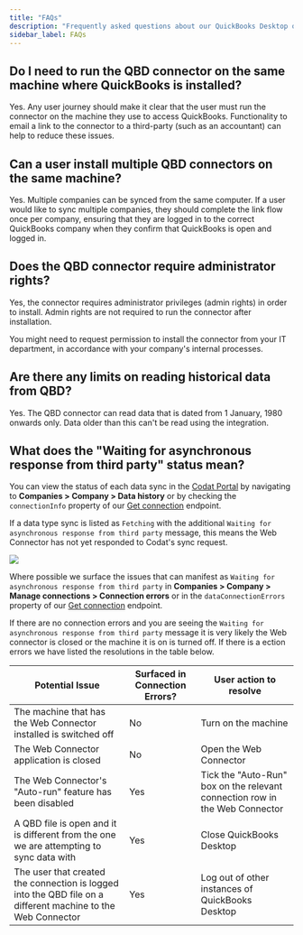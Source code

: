 ```yaml
---
title: "FAQs"
description: "Frequently asked questions about our QuickBooks Desktop on-premise connector."
sidebar_label: FAQs
---
```


## Do I need to run the QBD connector on the same machine where QuickBooks is installed?

Yes. Any user journey should make it clear that the user must run the connector on the machine they use to access QuickBooks. Functionality to email a link to the connector to a third-party (such as an accountant) can help to reduce these issues.

## Can a user install multiple QBD connectors on the same machine?

Yes. Multiple companies can be synced from the same computer. If a user would like to sync multiple companies, they should complete the link flow once per company, ensuring that they are logged in to the correct QuickBooks company when they confirm that QuickBooks is open and logged in.

## Does the QBD connector require administrator rights?

Yes, the connector requires administrator privileges (admin rights) in order to install. Admin rights are not required to run the connector after installation.

You might need to request permission to install the connector from your IT department, in accordance with your company's internal processes.

## Are there any limits on reading historical data from QBD?

Yes. The QBD connector can read data that is dated from 1 January, 1980 onwards only. Data older than this can't be read using the integration.

## What does the "Waiting for asynchronous response from third party" status mean?

You can view the status of each data sync in the [Codat Portal](https://app.codat.io) by navigating to **Companies > Company > Data history** or by checking the `connectionInfo` property of our [Get connection](https://docs.codat.io/platform-api#/operations/get-connection) endpoint. 

If a data type sync is listed as `Fetching` with the additional `Waiting for asynchronous response from third party` message, this means the Web Connector has not yet responded to Codat's sync request.

<img src="/img/integrations/accounting/quickbooksdesktop/read-history-fetching-waiting-for-async-response.png" />

 Where possible we surface the issues that can manifest as `Waiting for asynchronous response from third party` in **Companies > Company > Manage connections > Connection errors** or in the `dataConnectionErrors` property of our [Get connection](https://docs.codat.io/platform-api#/operations/get-connection) endpoint.

If there are no connection errors and you are seeing the `Waiting for asynchronous response from third party` message it is very likely the Web connector is closed or the machine it is on is turned off. If there is a ection errors we have listed the resolutions in the table below.

| **Potential Issue**                                                                                          | **Surfaced in Connection Errors?** | **User action to resolve**                                                   |
|--------------------------------------------------------------------------------------------------------------|------------------------------------|------------------------------------------------------------------------------|
| The machine that has the Web Connector installed is switched off                                             | No                                 | Turn on the machine                                                          |
| The Web Connector application is closed                                                                      | No                                 | Open the Web Connector                                                       |
| The Web Connector's "Auto-run" feature has been disabled                                                     | Yes                                | Tick the "Auto-Run" box on the relevant connection row in the Web Connector  |
| A QBD file is open and it is different from the one we are attempting to sync data with                      | Yes                                | Close QuickBooks Desktop                                                     |
| The user that created the connection is logged into the QBD file on a different machine to the Web Connector | Yes                                | Log out of other instances of QuickBooks Desktop                             |